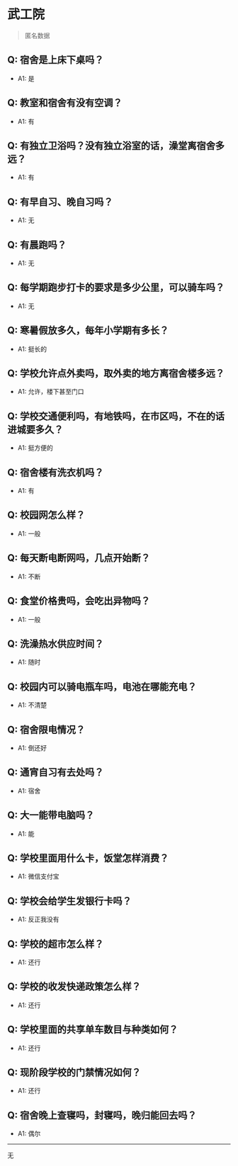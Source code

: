 # 武工院
> 匿名数据
## Q: 宿舍是上床下桌吗？
- A1: 是
## Q: 教室和宿舍有没有空调？
- A1: 有
## Q: 有独立卫浴吗？没有独立浴室的话，澡堂离宿舍多远？
- A1: 有
## Q: 有早自习、晚自习吗？
- A1: 无
## Q: 有晨跑吗？
- A1: 无
## Q: 每学期跑步打卡的要求是多少公里，可以骑车吗？
- A1: 无
## Q: 寒暑假放多久，每年小学期有多长？
- A1: 挺长的
## Q: 学校允许点外卖吗，取外卖的地方离宿舍楼多远？
- A1: 允许，楼下甚至门口
## Q: 学校交通便利吗，有地铁吗，在市区吗，不在的话进城要多久？
- A1: 挺方便的
## Q: 宿舍楼有洗衣机吗？
- A1: 有
## Q: 校园网怎么样？
- A1: 一般
## Q: 每天断电断网吗，几点开始断？
- A1: 不断
## Q: 食堂价格贵吗，会吃出异物吗？
- A1: 一般
## Q: 洗澡热水供应时间？
- A1: 随时
## Q: 校园内可以骑电瓶车吗，电池在哪能充电？
- A1: 不清楚
## Q: 宿舍限电情况？
- A1: 倒还好
## Q: 通宵自习有去处吗？
- A1: 宿舍
## Q: 大一能带电脑吗？
- A1: 能
## Q: 学校里面用什么卡，饭堂怎样消费？
- A1: 微信支付宝
## Q: 学校会给学生发银行卡吗？
- A1: 反正我没有
## Q: 学校的超市怎么样？
- A1: 还行
## Q: 学校的收发快递政策怎么样？
- A1: 还行
## Q: 学校里面的共享单车数目与种类如何？
- A1: 还行
## Q: 现阶段学校的门禁情况如何？
- A1: 还行
## Q: 宿舍晚上查寝吗，封寝吗，晚归能回去吗？
- A1: 偶尔
***
无